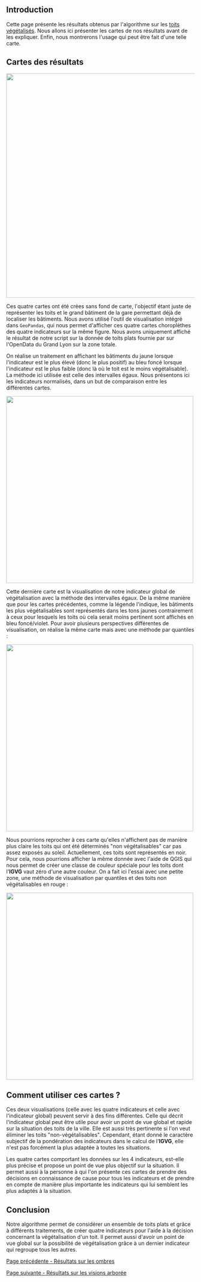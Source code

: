 ## Introduction
Cette page présente les résultats obtenus par l'algorithme sur les [toits végétalisés](Toits). Nous allons ici présenter les cartes de nos résultats avant de les expliquer. Enfin, nous montrerons l'usage qui peut être fait d'une telle carte.

## Cartes des résultats

<img src="https://github.com/gheritarish/vegetalyon/wiki/images/finale.png" width="600">

Ces quatre cartes ont été crées sans fond de carte, l'objectif étant juste de représenter les toits et le grand bâtiment de la gare permettant déjà de localiser les bâtiments. Nous avons utilisé l'outil de visualisation intégré dans `GeoPandas`, qui nous permet d'afficher ces quatre cartes choroplèthes des quatre indicateurs sur la même figure. Nous avons uniquement affiché le résultat de notre script sur la donnée de toits plats fournie par sur l'OpenData du Grand Lyon sur la zone totale. 

On réalise un traitement en affichant les bâtiments du jaune lorsque l'indicateur est le plus élevé (donc le plus positif) au bleu foncé lorsque l'indicateur est le plus faible (donc là où le toit est le moins végétalisable). La méthode ici utilisée est celle des intervalles égaux. Nous présentons ici les indicateurs normalisés, dans un but de comparaison entre les différentes cartes. 


<img src="https://github.com/gheritarish/vegetalyon/wiki/images/intervalles.png" width="500">

Cette dernière carte est la visualisation de notre indicateur global de végétalisation avec la méthode des intervalles égaux. De la même manière que pour les cartes précédentes, comme la légende l'indique, les bâtiments les plus végétalisables sont représentés dans les tons jaunes contrairement à ceux pour lesquels les toits où cela serait moins pertinent sont affichés en bleu foncé/violet. Pour avoir plusieurs perspectives différentes de visualisation, on réalise la même carte mais avec une méthode par quantiles : 

<img src="https://github.com/gheritarish/vegetalyon/wiki/images/quantiles.png" width="500">

Nous pourrions reprocher à ces carte qu'elles n'affichent pas de manière plus claire les toits qui ont été déterminés "non végétalisables" car pas assez exposés au soleil. Actuellement, ces toits sont représentés en noir. Pour cela, nous pourrions afficher la même donnée avec l'aide de QGIS qui nous permet de créer une classe de couleur spéciale pour les toits dont l'**IGVG** vaut zéro d'une autre couleur. On a fait ici l'essai avec une petite zone, une méthode de visualisation par quantiles et des toits non végétalisables en rouge : 

<img src="https://github.com/gheritarish/vegetalyon/wiki/images/qgisrouge.png" width="500">

## Comment utiliser ces cartes ?

Ces deux visualisations (celle avec les quatre indicateurs et celle avec l'indicateur global) peuvent servir à des fins différentes. Celle qui décrit l'indicateur global peut être utile pour avoir un point de vue global et rapide sur la situation des toits de la ville. Elle est aussi très pertinente si l'on veut éliminer les toits "non-végétalisables". Cependant, étant donné le caractère subjectif de la pondération des indicateurs dans le calcul de l'**IGVG**, elle n'est pas forcément la plus adaptée à toutes les situations. 

Les quatre cartes comportant les données sur les 4 indicateurs, est-elle plus précise et propose un point de vue plus objectif sur la situation. Il permet aussi à la personne à qui l'on présente ces cartes de prendre des décisions en connaissance de cause pour tous les indicateurs et de prendre en compte de manière plus importante les indicateurs qui lui semblent les plus adaptés à la situation. 

## Conclusion
Notre algorithme permet de considérer un ensemble de toits plats et grâce à différents traitements, de créer quatre indicateurs pour l'aide à la décision concernant la végétalisation d'un toit. Il permet aussi d'avoir un point de vue global sur la possibilité de végétalisation grâce à un dernier indicateur qui regroupe tous les autres. 

[Page précédente - Résultats sur les ombres](Resultats-ombre)

[Page suivante - Résultats sur les visions arborée](Resultats-Vision)